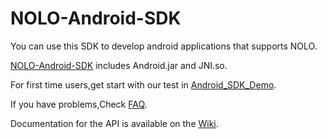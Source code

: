 # NOLO-Android-SDK  
You can use this SDK to develop android applications that supports NOLO.

[NOLO-Android-SDK](./NOLOVR/libs) includes Android.jar and JNI.so.  


For first time users,get start with our test in [Android_SDK_Demo](./Examples/Apk).

  
If you have problems,Check [FAQ](https://github.com/NOLOVR/NOLO-Android-SDK/issues).  

Documentation for the API is available on the [Wiki](https://github.com/LyrobotixNolo/NOLO-android-sdk/wiki).


